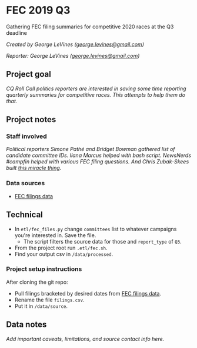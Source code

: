 # FEC 2019 Q3

Gathering FEC filing summaries for competitive 2020 races at the Q3 deadline

*Created by George LeVines (<george.levines@gmail.com>)*

*Reporter: George LeVines (<george.levines@gmail.com>)*

## Project goal

*CQ Roll Call politics reporters are interested in saving some time reporting quarterly summaries for competitive races. This attempts to help them do that.*

## Project notes

### Staff involved

*Political reporters Simone Pathé and Bridget Bowman gathered list of candidate committee IDs. Ilana Marcus helped with bash script. NewsNerds #campfin helped with various FEC filing questions. And Chris Zubak-Skees built [this miracle thing](https://github.com/PublicI/fec-loader/).*

### Data sources

* [FEC filings data](https://www.fec.gov/data/filings/?data_type=efiling)

## Technical

* In `etl/fec_files.py` change `committees` list to whatever campaigns you're interested in. Save the file.
  * The script filters the source data for those and `report_type` of `Q3`.
* From the project root run `.etl/fec.sh`.
* Find your output csv in `/data/processed`.

### Project setup instructions

After cloning the git repo:

* Pull filings bracketed by desired dates from [FEC filings data](https://www.fec.gov/data/filings/?data_type=efiling).
* Rename the file `filings.csv`.
* Put it in `/data/source`.

## Data notes

*Add important caveats, limitations, and source contact info here.*

